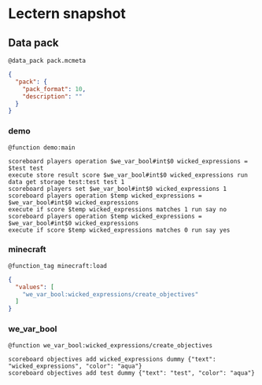 # Lectern snapshot

## Data pack

`@data_pack pack.mcmeta`

```json
{
  "pack": {
    "pack_format": 10,
    "description": ""
  }
}
```

### demo

`@function demo:main`

```mcfunction
scoreboard players operation $we_var_bool#int$0 wicked_expressions = $test test
execute store result score $we_var_bool#int$0 wicked_expressions run data get storage test:test test 1
scoreboard players set $we_var_bool#int$0 wicked_expressions 1
scoreboard players operation $temp wicked_expressions = $we_var_bool#int$0 wicked_expressions
execute if score $temp wicked_expressions matches 1 run say no
scoreboard players operation $temp wicked_expressions = $we_var_bool#int$0 wicked_expressions
execute if score $temp wicked_expressions matches 0 run say yes
```

### minecraft

`@function_tag minecraft:load`

```json
{
  "values": [
    "we_var_bool:wicked_expressions/create_objectives"
  ]
}
```

### we_var_bool

`@function we_var_bool:wicked_expressions/create_objectives`

```mcfunction
scoreboard objectives add wicked_expressions dummy {"text": "wicked_expressions", "color": "aqua"}
scoreboard objectives add test dummy {"text": "test", "color": "aqua"}
```
